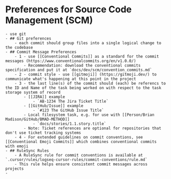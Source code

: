 # Preferences for Source Code Management (SCM)
	- use git
	- ## Git preferences
		- each commit should group files into a single logical change to the codebase
	- ## Commit Message Preferences
		- 1 - use [[Conventional Commits]] as a standard for the commit messages (https://www.conventionalcommits.org/en/v1.0.0/)
			- Recommendation: download the conventional commits specification and put it at `docs/dev/scm/convention_commits.md`
		- 2 - commit style - use [[gitmoji]] (https://gitmoji.dev/) to communicate what's happening at this point in the project
		- 3 - the last line(s) of the commit should (each) be referencs to the ID and Name of the task being worked on with respect to the task storage system of record
			- [[JIRA]] example
				- `AB-1234 The Jira Ticket Title`
			- [[GitHub/Issue]] example
				- `#123 The GitHub Issue Title`
			- Local filesystem task, e.g. for use with [[Person/Brian Madison/GitHub/BMAD-METHOD]]
				- `docs/stories/1.1.story.title`
			- Note: Ticket references are optional for repositories that don't use ticket tracking systems
		- 4 - For extended guidelines on commit conventions, see [[Conventional Emoji Commits]] which combines conventional commits with emoji
	- ## RuleSync Rules
		- A RuleSync rule for commit conventions is available at `.cursor/rules/logseq-cursor-rules/commit-conventions/rule.md`
		- This rule helps ensure consistent commit messages across projects
	-
